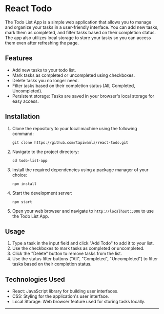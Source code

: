 # React Todo

The Todo List App is a simple web application that allows you to manage and organize your tasks in a user-friendly interface. You can add new tasks, mark them as completed, and filter tasks based on their completion status. The app also utilizes local storage to store your tasks so you can access them even after refreshing the page.

## Features

- Add new tasks to your todo list.
- Mark tasks as completed or uncompleted using checkboxes.
- Delete tasks you no longer need.
- Filter tasks based on their completion status (All, Completed, Uncompleted).
- Persistent storage: Tasks are saved in your browser's local storage for easy access.

## Installation

1. Clone the repository to your local machine using the following command:

   ```
   git clone https://github.com/tapiwamla/react-todo.git
   ```

2. Navigate to the project directory:

   ```
   cd todo-list-app
   ```

3. Install the required dependencies using a package manager of your choice:

   ```
   npm install
   ```

4. Start the development server:

   ```
   npm start
   ```

5. Open your web browser and navigate to `http://localhost:3000` to use the Todo List App.

## Usage

1. Type a task in the input field and click "Add Todo" to add it to your list.
2. Use the checkboxes to mark tasks as completed or uncompleted.
3. Click the "Delete" button to remove tasks from the list.
4. Use the status filter buttons ("All", "Completed", "Uncompleted") to filter tasks based on their completion status.

## Technologies Used

- React: JavaScript library for building user interfaces.
- CSS: Styling for the application's user interface.
- Local Storage: Web browser feature used for storing tasks locally.

---
